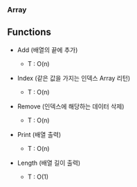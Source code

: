 ### Array

## Functions
- Add (배열의 끝에 추가)
    - T : O(n)

- Index (같은 값을 가지는 인덱스 Array 리턴)
    - T : O(n)

- Remove (인덱스에 해당하는 데이터 삭제)
    - T : O(n)

- Print (배열 출력)
    - T : O(n)
    
- Length (배열 길이 출력)
    - T : O(1)